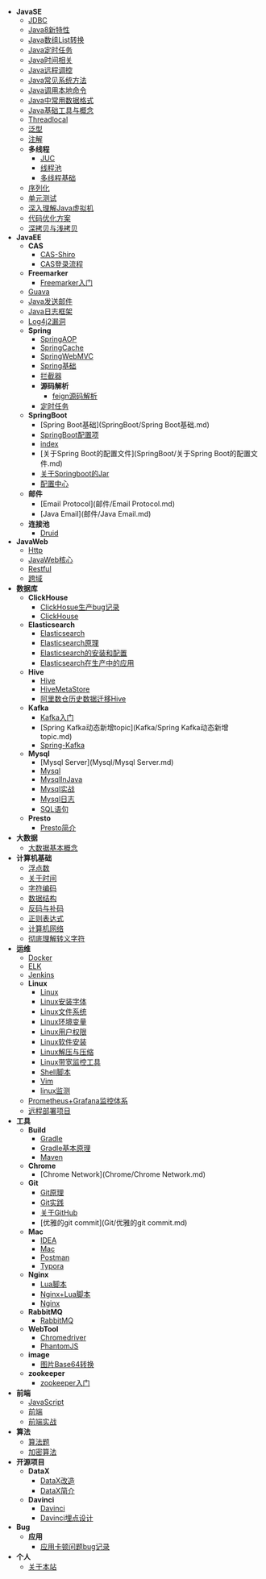 - **JavaSE**
    - [JDBC](JDBC.md)
    - [Java8新特性](Java8新特性.md)
    - [Java数组List转换](Java数组List转换.md)
    - [Java定时任务](Java定时任务.md)
    - [Java时间相关](Java时间相关.md)
    - [Java远程调控](Java远程调控.md)
    - [Java常见系统方法](Java常见系统方法.md)
    - [Java调用本地命令](Java调用本地命令.md)
    - [Java中常用数据格式](Java中常用数据格式.md)
    - [Java基础工具与概念](Java基础工具与概念.md)
    - [Threadlocal](Threadlocal.md)
    - [泛型](泛型.md)
    - [注解](注解.md)
    - **多线程**
      - [JUC](多线程/JUC.md)
      - [线程池](多线程/线程池.md)
      - [多线程基础](多线程/多线程基础.md)
    - [序列化](序列化.md)
    - [单元测试](单元测试.md)
    - [深入理解Java虚拟机](深入理解Java虚拟机.md)
    - [代码优化方案](代码优化方案.md)
    - [深拷贝与浅拷贝](深拷贝与浅拷贝.md)
- **JavaEE**
    - **CAS**
      - [CAS-Shiro](CAS/CAS-Shiro.md)
      - [CAS登录流程](CAS/CAS登录流程.md)
    - **Freemarker**
      - [Freemarker入门](Freemarker/Freemarker入门.md)
    - [Guava](Guava.md)
    - [Java发送邮件](Java发送邮件.md)
    - [Java日志框架](Java日志框架.md)
    - [Log4j2漏洞](Log4j2漏洞.md)
    - **Spring**
      - [SpringAOP](Spring/SpringAOP.md)
      - [SpringCache](Spring/SpringCache.md)
      - [SpringWebMVC](Spring/SpringWebMVC.md)
      - [Spring基础](Spring/Spring基础.md)
      - [拦截器](Spring/拦截器.md)
      - **源码解析**
        - [feign源码解析](Spring/源码解析/feign源码解析.md)
      - [定时任务](Spring/定时任务.md)
    - **SpringBoot**
      - [Spring Boot基础](SpringBoot/Spring Boot基础.md)
      - [SpringBoot配置项](SpringBoot/SpringBoot配置项.md)
      - [index](SpringBoot/index.md)
      - [关于Spring Boot的配置文件](SpringBoot/关于Spring Boot的配置文件.md)
      - [关于Springboot的Jar](SpringBoot/关于Springboot的Jar.md)
      - [配置中心](SpringBoot/配置中心.md)
    - **邮件**
      - [Email Protocol](邮件/Email Protocol.md)
      - [Java Email](邮件/Java Email.md)
    - **连接池**
      - [Druid](连接池/Druid.md)
- **JavaWeb**
    - [Http](Http.md)
    - [JavaWeb核心](JavaWeb核心.md)
    - [Restful](Restful.md)
    - [跨域](跨域.md)
- **数据库**
    - **ClickHouse**
      - [ClickHosue生产bug记录](ClickHouse/ClickHosue生产bug记录.md)
      - [ClickHouse](ClickHouse/ClickHouse.md)
    - **Elasticsearch**
      - [Elasticsearch](Elasticsearch/Elasticsearch.md)
      - [Elasticsearch原理](Elasticsearch/Elasticsearch原理.md)
      - [Elasticsearch的安装和配置](Elasticsearch/Elasticsearch的安装和配置.md)
      - [Elasticsearch在生产中的应用](Elasticsearch/Elasticsearch在生产中的应用.md)
    - **Hive**
      - [Hive](Hive/Hive.md)
      - [HiveMetaStore](Hive/HiveMetaStore.md)
      - [阿里数仓历史数据迁移Hive](Hive/阿里数仓历史数据迁移Hive.md)
    - **Kafka**
      - [Kafka入门](Kafka/Kafka入门.md)
      - [Spring Kafka动态新增topic](Kafka/Spring Kafka动态新增topic.md)
      - [Spring-Kafka](Kafka/Spring-Kafka.md)
    - **Mysql**
      - [Mysql Server](Mysql/Mysql Server.md)
      - [Mysql](Mysql/Mysql.md)
      - [MysqlInJava](Mysql/MysqlInJava.md)
      - [Mysql实战](Mysql/Mysql实战.md)
      - [Mysql日志](Mysql/Mysql日志.md)
      - [SQL语句](Mysql/SQL语句.md)
    - **Presto**
      - [Presto简介](Presto/Presto简介.md)
- **大数据**
    - [大数据基本概念](大数据基本概念.md)
- **计算机基础**
    - [浮点数](浮点数.md)
    - [关于时间](关于时间.md)
    - [字符编码](字符编码.md)
    - [数据结构](数据结构.md)
    - [反码与补码](反码与补码.md)
    - [正则表达式](正则表达式.md)
    - [计算机网络](计算机网络.md)
    - [彻底理解转义字符](彻底理解转义字符.md)
- **运维**
    - [Docker](Docker.md)
    - [ELK](ELK.md)
    - [Jenkins](Jenkins.md)
    - **Linux**
      - [Linux](Linux/Linux.md)
      - [Linux安装字体](Linux/Linux安装字体.md)
      - [Linux文件系统](Linux/Linux文件系统.md)
      - [Linux环境变量](Linux/Linux环境变量.md)
      - [Linux用户权限](Linux/Linux用户权限.md)
      - [Linux软件安装](Linux/Linux软件安装.md)
      - [Linux解压与压缩](Linux/Linux解压与压缩.md)
      - [Linux带宽监控工具](Linux/Linux带宽监控工具.md)
      - [Shell脚本](Linux/Shell脚本.md)
      - [Vim](Linux/Vim.md)
      - [linux监测](Linux/linux监测.md)
    - [Prometheus+Grafana监控体系](Prometheus+Grafana监控体系.md)
    - [远程部署项目](远程部署项目.md)
- **工具**
    - **Build**
      - [Gradle](Build/Gradle.md)
      - [Gradle基本原理](Build/Gradle基本原理.md)
      - [Maven](Build/Maven.md)
    - **Chrome**
      - [Chrome Network](Chrome/Chrome Network.md)
    - **Git**
      - [Git原理](Git/Git原理.md)
      - [Git实践](Git/Git实践.md)
      - [关于GitHub](Git/关于GitHub.md)
      - [优雅的git commit](Git/优雅的git commit.md)
    - **Mac**
      - [IDEA](Mac/IDEA.md)
      - [Mac](Mac/Mac.md)
      - [Postman](Mac/Postman.md)
      - [Typora](Mac/Typora.md)
    - **Nginx**
      - [Lua脚本](Nginx/Lua脚本.md)
      - [Nginx+Lua脚本](Nginx/Nginx+Lua脚本.md)
      - [Nginx](Nginx/Nginx.md)
    - **RabbitMQ**
      - [RabbitMQ](RabbitMQ/RabbitMQ.md)
    - **WebTool**
      - [Chromedriver](WebTool/Chromedriver.md)
      - [PhantomJS](WebTool/PhantomJS.md)
    - **image**
      - [图片Base64转换](image/图片Base64转换.md)
    - **zookeeper**
      - [zookeeper入门](zookeeper/zookeeper入门.md)
- **前端**
    - [JavaScript](JavaScript.md)
    - [前端](前端.md)
    - [前端实战](前端实战.md)
- **算法**
    - [算法题](算法题.md)
    - [加密算法](加密算法.md)
- **开源项目**
    - **DataX**
      - [DataX改造](DataX/DataX改造.md)
      - [DataX简介](DataX/DataX简介.md)
    - **Davinci**
      - [Davinci](Davinci/Davinci.md)
      - [Davinci埋点设计](Davinci/Davinci埋点设计.md)
- **Bug**
    - **应用**
      - [应用卡顿问题bug记录](应用/应用卡顿问题bug记录.md)
- **个人**
    - [关于本站](关于本站.md)

